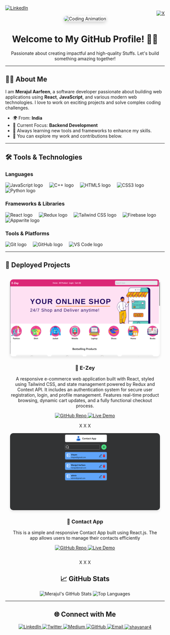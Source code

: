 <div align="left">
  <a href="https://linkedin.com/in/your-linkedin" target="_blank">
    <img src="https://img.shields.io/badge/LinkedIn-%230077B5.svg?style=for-the-badge&logo=linkedin&logoColor=white" alt="LinkedIn" height="30"/>
  </a>
</div>

<div align="right">
  <a href="https://twitter.com/your-twitter" target="_blank">
    <img src="https://img.shields.io/badge/X-%2312100E.svg?style=for-the-badge&logo=x&logoColor=white" alt="X" height="30"/>
  </a>
</div>


<div align="center">
  <img height="200" src="https://media.giphy.com/media/u1WhXLjwgcXpHJBMRM/giphy.gif?cid=790b7611p6tmf34dypvswvnllsx5995252xlvmtntuoc4ay6&ep=v1_gifs_search&rid=giphy.gif&ct=g" alt="Coding Animation" style="border-radius: 15px; box-shadow: 0 4px 12px rgba(0, 0, 0, 0.2);" />
</div>





<h1 align="center">Welcome to My GitHub Profile! 👨‍💻</h1>

<p align="center">
  Passionate about creating impactful and high-quality Stuffs. Let's build something amazing together!
</p>

---

## 👨‍💻 About Me

I am **Merajul Aarfeen**, a software developer passionate about building web applications using **React**, **JavaScript**, and various modern web technologies. I love to work on exciting projects and solve complex coding challenges.

- 🌍 From: **India**
- 🔭 Current Focus: **Backend Development**
- 🎯 Always learning new tools and frameworks to enhance my skills.
- 💼 You can explore my work and contributions below.

---

## 🛠 Tools & Technologies

### Languages
<div align="left">
  <img src="https://cdn.jsdelivr.net/gh/devicons/devicon/icons/javascript/javascript-original.svg" height="40" alt="JavaScript logo" />
  <img width="12" />
  <img src="https://cdn.jsdelivr.net/gh/devicons/devicon/icons/cplusplus/cplusplus-original.svg" height="40" alt="C++ logo" />
  <img width="12" />
  <img src="https://cdn.jsdelivr.net/gh/devicons/devicon/icons/html5/html5-original.svg" height="40" alt="HTML5 logo" />
  <img width="12" />
  <img src="https://cdn.jsdelivr.net/gh/devicons/devicon/icons/css3/css3-original.svg" height="40" alt="CSS3 logo" />
  <img width="12" />
  <img src="https://cdn.jsdelivr.net/gh/devicons/devicon/icons/python/python-original.svg" height="40" alt="Python logo" />
</div>

### Frameworks & Libraries
<div align="left">
  <img src="https://cdn.jsdelivr.net/gh/devicons/devicon/icons/react/react-original.svg" height="40" alt="React logo" />
  <img width="12" />
  <img src="https://cdn.jsdelivr.net/gh/devicons/devicon/icons/redux/redux-original.svg" height="40" alt="Redux logo" />
  <img width="12" />
  <img src="https://cdn.jsdelivr.net/gh/devicons/devicon/icons/tailwindcss/tailwindcss-original-wordmark.svg" height="40" alt="Tailwind CSS logo" />
  <img width="12" />
  <img src="https://cdn.jsdelivr.net/gh/devicons/devicon/icons/firebase/firebase-plain.svg" height="40" alt="Firebase logo" />
  <img width="12" />
  <img src="https://cdn.jsdelivr.net/gh/devicons/devicon/icons/appwrite/appwrite-original.svg" height="40" alt="Appwrite logo" />
</div>

### Tools & Platforms
<div align="left">
  <img src="https://cdn.jsdelivr.net/gh/devicons/devicon/icons/git/git-original.svg" height="40" alt="Git logo" />
  <img width="12" />
  <img src="https://cdn.jsdelivr.net/gh/devicons/devicon/icons/github/github-original.svg" height="40" alt="GitHub logo" />
  <img width="12" />
  <img src="https://cdn.jsdelivr.net/gh/devicons/devicon/icons/vscode/vscode-original.svg" height="40" alt="VS Code logo" />
</div>

---
## 🚀 Deployed Projects

<div align="center">

  <!-- Project 1 -->
  <div style="display: inline-block; text-align: center; margin: 15px;">
    <img src="./E-zey.png" alt="Project 1 Preview" style="border-radius: 10px; box-shadow: 0 4px 8px rgba(0, 0, 0, 0.1);">
    <h3>🌟 E-Zey </h3>
    <p>A responsive e-commerce web application built with React, styled using Tailwind CSS, and state management powered by Redux and Context API. It includes an authentication system for secure user registration, login, and profile management. Features real-time product browsing, dynamic cart updates, and a fully functional checkout process.</p>
    <a href="https://github.com/shayanaarfeen/E-Zey" target="_blank">
      <img src="https://img.shields.io/badge/Repository-GitHub-blue?style=for-the-badge&logo=github" alt="GitHub Repo">
    </a>
    <a href="https://e-zey.vercel.app/" target="_blank">
      <img src="https://img.shields.io/badge/Live-Demo-brightgreen?style=for-the-badge" alt="Live Demo">
    </a>
  </div>
X X X
  <!-- Project 2 -->
  <div style="display: inline-block; text-align: center; margin: 15px;">
    <img src="./contactAppPreview.png" alt="Project 2 Preview" style="border-radius: 10px; box-shadow: 0 4px 8px rgba(0, 0, 0, 0.1);">
    <h3>🚀 Contact App</h3>
    <p>This is a simple and responsive Contact App built using React.js. The app allows users to manage their contacts efficiently</p>
    <a href="https://github.com/shayanaarfeen/contact-app" target="_blank">
      <img src="https://img.shields.io/badge/Repository-GitHub-blue?style=for-the-badge&logo=github" alt="GitHub Repo">
    </a>
    <a href="https://contact-app-six-tawny.vercel.app/" target="_blank">
      <img src="https://img.shields.io/badge/Live-Demo-brightgreen?style=for-the-badge" alt="Live Demo">
    </a>
  </div>
  
X X X

## 📈 GitHub Stats

<div align="center">
  <img src="https://github-readme-stats.vercel.app/api?username=shayanaarfeen&show_icons=true&theme=dracula" height="150" alt="Merajul's GitHub Stats" />
  <img src="https://github-readme-stats.vercel.app/api/top-langs?username=shayanaarfeen&langs_count=8&theme=dracula&layout=compact" height="150" alt="Top Languages" />
</div>

---

## 🌐 Connect with Me

<div align="center">
  <a href="https://linkedin.com/in/merajul-aarfeen" target="_blank">
    <img src="https://img.shields.io/badge/LinkedIn-%230077B5.svg?style=for-the-badge&logo=linkedin&logoColor=white" alt="LinkedIn" />
  </a>
  <a href="https://twitter.com/shayanar4" target="_blank">
    <img src="https://img.shields.io/badge/Twitter-%231DA1F2.svg?style=for-the-badge&logo=Twitter&logoColor=white" alt="Twitter" />
  </a>
  <a href="https://medium.com/@shayanar4" target="_blank">
    <img src="https://img.shields.io/badge/Medium-%2312100E.svg?style=for-the-badge&logo=medium&logoColor=white" alt="Medium" />
  </a>
  <a href="https://github.com/shayanaarfeen" target="_blank">
    <img src="https://img.shields.io/badge/GitHub-%2312100E.svg?style=for-the-badge&logo=github&logoColor=white" alt="GitHub" />
  </a>
  <a href="mailto:your-shayanar4@gmail.com.com" target="_blank">
    <img src="https://img.shields.io/badge/Gmail-D14836?style=for-the-badge&logo=gmail&logoColor=white" alt="Email" />
  </a>
  <a href="https://www.leetcode.com/shayanar4" target="blank">
    <img align="center" src="https://raw.githubusercontent.com/rahuldkjain/github-profile-readme-generator/master/src/images/icons/Social/leet-code.svg" alt="shayanar4" height="30" width="40" />
  </a>
</div>

